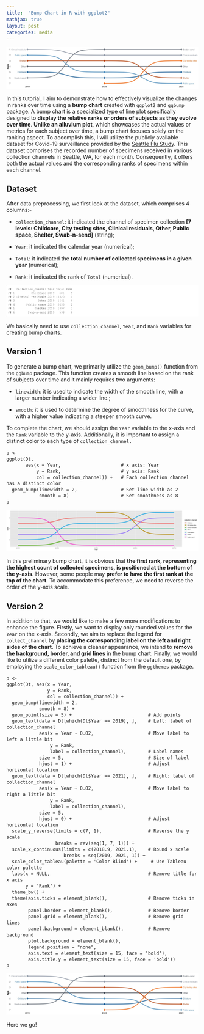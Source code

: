 ```yaml
---
title:  "Bump Chart in R with ggplot2"
mathjax: true
layout: post
categories: media
---
```



![Cover](https://raw.githubusercontent.com/YzwIsALaity/Bump-Chart-Tutorial-in-R/09e5ddb7a89f9ca80013383e2ef6fee2b5666ffb/Bump%20Chart%202.jpeg)


In this tutorial, I aim to demonstrate how to effectively visualize the changes in ranks over time using a __bump chart__ created with `ggplot2` and `ggbump` package. A bump chart is a specialized type of line plot specifically designed to __display the relative ranks or orders of subjects as they evolve over time__. __Unlike an alluvium plot__, which showcases the actual values or metrics for each subject over time, a bump chart focuses solely on the ranking aspect. To accomplish this, I will utilize the publicly available dataset for Covid-19 surveillance provided by the [Seattle Flu Study](https://seattleflu.org/pathogens). This dataset comprises the recorded number of specimens received in various collection channels in Seattle, WA, for each month. Consequently, it offers both the actual values and the corresponding ranks of specimens within each channel.

## Dataset
After data preprocessing, we first look at the dataset, which comprises 4 columns:-

- `collection_channel`: it indicated the channel of specimen collection __[7 levels: Childcare, City testing sites, Clinical residuals, Other, Public space, Shelter, Swab-n-send]__ (string);

- `Year`: it indicated the calendar year (numerical);

- `Total`: it indicated the __total number of collected specimens in a given year__ (numerical);

- `Rank`: it indicated the rank of `Total` (numerical).

![](https://raw.githubusercontent.com/YzwIsALaity/Bump-Chart-Tutorial-in-R/617b9e60ab59ebbfea3c94034e6ccf46b0c2cb9f/Dataset.png)

We basically need to use `collection_channel`, `Year`, and `Rank` variables for creating bump charts.

## Version 1
To generate a bump chart, we primarily utilize the `geom_bump()` function from the `ggbump` package. This function creates a smooth line based on the rank of subjects over time and it mainly requires two arguments:

- `linewidth`: it is used to indicate the width of the smooth line, with a larger number indicating a wider line.;

- `smooth`: it is used to determine the degree of smoothness for the curve, with a higher value indicating a steeper smooth curve.

To complete the chart, we should assign the `Year` variable to the x-axis and the `Rank` variable to the y-axis. Additionally, it is important to assign a distinct color to each type of `collection_channel.`
```{r}
p <- 
ggplot(Dt, 
       aes(x = Year,                      # x axis: Year
           y = Rank,                      # y axis: Rank
           col = collection_channel)) +   # Each collection channel has a distinct color
  geom_bump(linewidth = 2,                # Set line width as 2
            smooth = 8)                   # Set smoothness as 8
p
```

![](https://raw.githubusercontent.com/YzwIsALaity/Bump-Chart-Tutorial-in-R/617b9e60ab59ebbfea3c94034e6ccf46b0c2cb9f/Bump%20Chart%201.jpeg)

In this preliminary bump chart, it is obvious that __the first rank, representing the highest count of collected specimens, is positioned at the bottom of the y-axis__. However, some people may __prefer to have the first rank at the top of the chart__. To accommodate this preference, we need to reverse the order of the y-axis scale.

## Version 2
In addition to that, we would like to make a few more modifications to enhance the figure. Firstly, we want to display only rounded values for the `Year` on the x-axis. Secondly, we aim to replace the legend for `collect_channel` by __placing the corresponding label on the left and right sides of the chart__. To achieve a cleaner appearance, we intend to __remove the background, border, and grid lines__ in the bump chart. Finally, we would like to utilize a different color palette, distinct from the default one, by employing the `scale_color_tableau()` function from the `ggthemes` package.
```{r}
p <- 
ggplot(Dt, aes(x = Year, 
               y = Rank, 
               col = collection_channel)) + 
  geom_bump(linewidth = 2, 
            smooth = 8) +
  geom_point(size = 5) +                            # Add points
  geom_text(data = Dt[which(Dt$Year == 2019), ],    # Left: label of collection_channel 
            aes(x = Year - 0.02,                    # Move label to left a little bit
                y = Rank, 
                label = collection_channel),        # Label names
            size = 5,                               # Size of label
            hjust = 1) +                            # Adjust horizontal location
  geom_text(data = Dt[which(Dt$Year == 2021), ],    # Right: label of collection_channel 
            aes(x = Year + 0.02,                    # Move label to right a little bit
                y = Rank, 
                label = collection_channel), 
            size = 5, 
            hjust = 0) +                            # Adjust horizontal location
  scale_y_reverse(limits = c(7, 1),                 # Reverse the y scale
                  breaks = rev(seq(1, 7, 1))) +  
  scale_x_continuous(limits = c(2018.9, 2021.1),    # Round x scale
                     breaks = seq(2019, 2021, 1)) + 
  scale_color_tableau(palette = 'Color Blind') +     # Use Tableau color palette
  labs(x = NULL,                                    # Remove title for x axis
       y = 'Rank') +
  theme_bw() + 
  theme(axis.ticks = element_blank(),               # Remove ticks in axes
        panel.border = element_blank(),             # Remove border
        panel.grid = element_blank(),               # Remove grid lines
        panel.background = element_blank(),         # Remove background
        plot.background = element_blank(),
        legend.position = "none",
        axis.text = element_text(size = 15, face = 'bold'),
        axis.title.y = element_text(size = 15, face = 'bold')) 
p
```

![](https://raw.githubusercontent.com/YzwIsALaity/Bump-Chart-Tutorial-in-R/09e5ddb7a89f9ca80013383e2ef6fee2b5666ffb/Bump%20Chart%202.jpeg)

Here we go!

